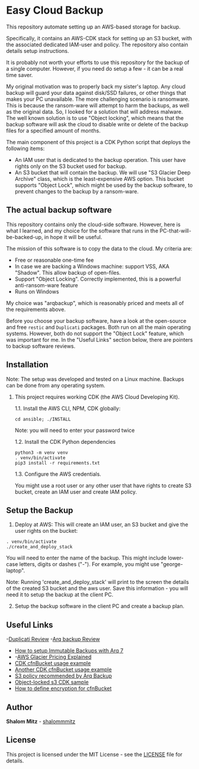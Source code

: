 # Easy Cloud Backup

This repository automate setting up an AWS-based storage for backup.

Specifically, it contains an AWS-CDK stack for setting up an S3 bucket, with the associated dedicated IAM-user and policy. The repository also contain details setup instructions.

It is probably not worth your efforts to use this repository for the backup of a single computer. However, if you need do setup a few - it can be a real time saver.

My original motivation was to properly back my sister's laptop.
Any cloud backup will guard your data against disk/SSD failures, or other things that makes your PC unavailable.
The more challenging scenario is ransomware. This is because the ransom-ware will attempt to harm the backups, as well as the original data.
So, I looked for a solution that will address malware. The well known solution is to use "Object locking", which means that the backup software will ask the cloud to disable write or delete of the backup files for a specified amount of months.

The main component of this project is a CDK Python script that deploys the following items:
   - An IAM user that is dedicated to the backup operation. This user have rights only on the S3 bucket used for backup.
   - An S3 bucket that will contain the backup. We will use "S3 Glacier Deep Archive" class, which is the least-expensive AWS option. This bucket supports "Object Lock", which might be used by the backup software, to prevent changes to the backup by a ransom-ware.

## The actual backup software

This repository contains only the cloud-side software. However, here is what I learned, and my choice for the software that runs in the PC-that-will-be-backed-up, in hope it will be useful.

The mission of this software is to copy the data to the cloud.
My criteria are:
  - Free or reasonable one-time fee
  - In case we are backing a Windows machine: support VSS, AKA "Shadow". This allow backup of open-files.
  - Support "Object Locking". Correctly implemented, this is a powerful anti-ransom-ware feature
  - Runs on Windows 

My choice was "arqbackup", which is reasonably priced and meets all of the requirements above.

Before you choose your backup software, have a look at the open-source and free `restic` and `Duplicati` packages. Both run on all the main operating systems. However, both do not support the "Object Lock" feature, which was important for me. In the "Useful Links" section below, there are pointers to backup software reviews.

## Installation

Note: The setup was developed and tested on a Linux machine. Backups can be done from any operating system.

1. This project requires working CDK (the AWS Cloud Developing Kit).

   1.1. Install the AWS CLI, NPM, CDK globally:

   `cd ansible; ./INSTALL`

   Note: you will need to enter your password twice

   1.2. Install the CDK Python dependencies

   ```
   python3 -m venv venv
   . venv/bin/activate
   pip3 install -r requirements.txt 
   ```
   
   1.3. Configure the AWS credentials. 

   You might use a root user or any other user that have rights to create S3 bucket, create an IAM user and create IAM policy.

## Setup the Backup

 1. Deploy at AWS: This will create an IAM user, an S3 bucket and give the user rights on the bucket:
   

   ```
   . venv/bin/activate
   ./create_and_deploy_stack
   ```

  You will need to enter the name of the backup. This might include lower-case letters, digits or dashes ("-").  For example, you might use "george-laptop".

  Note: Running 'create_and_deploy_stack' will print to the screen the details of the created S3 bucket and the aws user. Save this information - you will need it to setup the backup at the client PC.

2. Setup the backup software in the client PC and create a backup plan.

## Useful Links
  -[Duplicati Review](https://www.cloudwards.net/review/duplicati/)
  -[Arq backup Review](https://www.cloudwards.net/review/arq/)
  - [How to setup Immutable Backups with Arq 7](https://www.arqbackup.com/blog/immutable-backups-with-arq-7/)
  - []()
  -[AWS Glacier Pricing Explained](https://www.arqbackup.com/aws-glacier-pricing.html)
  - [CDK cfnBucket usage example](https://github.com/amotz/object-locked-s3-cdk-sample/blob/master/lib/object-locked-s3-cdk-sample-stack.ts)
  - [Another CDK cfnBucket usage example](https://github.com/aws-samples/aws-cdk-examples/blob/9c88ce300037bd0fbc25b900cae8f28a2863046f/typescript/s3-kms-cross-account-replication/stacks/step3-source-account.ts)
  - [S3 policy recommended by Arq Backup](https://www.arqbackup.com/documentation/arq7/English.lproj/createAWSKeyPair.html)
  - [Object-locked s3 CDK sample](https://github.com/amotz/object-locked-s3-cdk-sample/blob/master/lib/object-locked-s3-cdk-sample-stack.ts)
  - [How to define encryption for cfnBucket](https://github.com/aws/aws-cdk/issues/4902)

## Author

**Shalom Mitz** - [shalommmitz](https://github.com/shalommmitz)

## License

This project is licensed under the MIT License - see the [LICENSE](LICENSE ) file for details.

